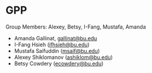 # GPP

Group Members: Alexey, Betsy, I-Fang, Mustafa, Amanda

- Amanda Gallinat, gallinat@bu.edu
- I-Fang Hsieh (ifhsieh@bu.edu)
- Mustafa Saifuddin (msaif@bu.edu)
- Alexey Shiklomanov (ashiklom@bu.edu)
- Betsy Cowdery (ecowdery@bu.edu)

